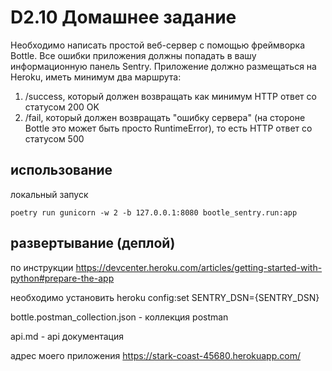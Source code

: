 # D2.10 Домашнее задание

Необходимо написать простой веб-сервер с помощью фреймворка Bottle. Все ошибки приложения должны попадать в вашу информационную панель Sentry. Приложение должно размещаться на Heroku, иметь минимум два маршрута:

1.    /success, который должен возвращать как минимум HTTP ответ со статусом 200 OK
2.    /fail, который должен возвращать "ошибку сервера" (на стороне Bottle это может быть  просто RuntimeError), то есть HTTP ответ со статусом 500


## использование
локальный запуск 

```poetry run gunicorn -w 2 -b 127.0.0.1:8080 bootle_sentry.run:app```

## развертывание (деплой) 


по инструкции https://devcenter.heroku.com/articles/getting-started-with-python#prepare-the-app

необходимо установить heroku config:set SENTRY_DSN={SENTRY_DSN}

bottle.postman_collection.json - коллекция postman

api.md - api документация

адрес моего приложения https://stark-coast-45680.herokuapp.com/

